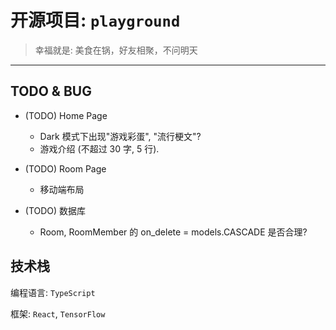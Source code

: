 # 开源项目: `playground`

> 幸福就是: 美食在锅，好友相聚，不问明天

---

## TODO & BUG

<!-- - (BUG) Xxx Page -->
  <!-- - Xxx problem -->

- (TODO) Home Page

  - Dark 模式下出现"游戏彩蛋", "流行梗文"?
  - 游戏介绍 (不超过 30 字, 5 行).

- (TODO) Room Page

  - 移动端布局

- (TODO) 数据库
  - Room, RoomMember 的 on_delete = models.CASCADE 是否合理?

## 技术栈

编程语言: `TypeScript`

框架: `React`, `TensorFlow`
